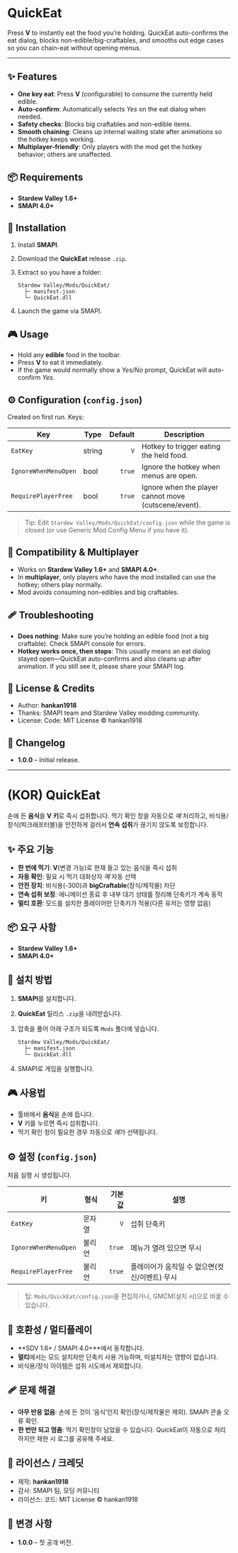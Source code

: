 # QuickEat

Press **V** to instantly eat the food you’re holding. QuickEat auto-confirms the eat dialog, blocks non-edible/big-craftables, and smooths out edge cases so you can chain-eat without opening menus.

---

## ✨ Features

* **One key eat**: Press **V** (configurable) to consume the currently held edible.
* **Auto-confirm**: Automatically selects *Yes* on the eat dialog when needed.
* **Safety checks**: Blocks big craftables and non-edible items.
* **Smooth chaining**: Cleans up internal waiting state after animations so the hotkey keeps working.
* **Multiplayer-friendly**: Only players with the mod get the hotkey behavior; others are unaffected.

## 📦 Requirements

* **Stardew Valley 1.6+**
* **SMAPI 4.0+**

## 🔧 Installation

1. Install **SMAPI**.
2. Download the **QuickEat** release `.zip`.
3. Extract so you have a folder:

   ```
   Stardew Valley/Mods/QuickEat/
     ├─ manifest.json
     └─ QuickEat.dll
   ```
4. Launch the game via SMAPI.

## 🎮 Usage

* Hold any **edible** food in the toolbar.
* Press **V** to eat it immediately.
* If the game would normally show a *Yes/No* prompt, QuickEat will auto-confirm *Yes*.

## ⚙️ Configuration (`config.json`)

Created on first run. Keys:

| Key                  | Type   | Default | Description                                          |
| -------------------- | ------ | ------: | ---------------------------------------------------- |
| `EatKey`             | string |     `V` | Hotkey to trigger eating the held food.              |
| `IgnoreWhenMenuOpen` | bool   |  `true` | Ignore the hotkey when menus are open.               |
| `RequirePlayerFree`  | bool   |  `true` | Ignore when the player cannot move (cutscene/event). |

> Tip: Edit `Stardew Valley/Mods/QuickEat/config.json` while the game is closed (or use Generic Mod Config Menu if you have it).

## 🔁 Compatibility & Multiplayer

* Works on **Stardew Valley 1.6+** and **SMAPI 4.0+**.
* In **multiplayer**, only players who have the mod installed can use the hotkey; others play normally.
* Mod avoids consuming non-edibles and big craftables.

## 🩹 Troubleshooting

* **Does nothing**: Make sure you’re holding an edible food (not a big craftable). Check SMAPI console for errors.
* **Hotkey works once, then stops**: This usually means an eat dialog stayed open—QuickEat auto-confirms and also cleans up after animation. If you still see it, please share your SMAPI log.

## 📄 License & Credits

* Author: **hankan1918**
* Thanks: SMAPI team and Stardew Valley modding community.
* License: Code: MIT License © hankan1918

## 📝 Changelog

* **1.0.0** – Initial release.

---

# (KOR) QuickEat

손에 든 **음식**을 **V 키**로 즉시 섭취합니다. 먹기 확인 창을 자동으로 *예* 처리하고, 비식용/장식(빅크래프터블)을 안전하게 걸러서 **연속 섭취**가 끊기지 않도록 보정합니다.

## ✨ 주요 기능

* **한 번에 먹기**: **V**(변경 가능)로 현재 들고 있는 음식을 즉시 섭취
* **자동 확인**: 필요 시 먹기 대화상자 *예* 자동 선택
* **안전 장치**: 비식용(-300)과 **bigCraftable**(장식/제작물) 차단
* **연속 섭취 보정**: 애니메이션 종료 후 내부 대기 상태를 정리해 단축키가 계속 동작
* **멀티 호환**: 모드를 설치한 플레이어만 단축키가 적용(다른 유저는 영향 없음)

## 📦 요구 사항

* **Stardew Valley 1.6+**
* **SMAPI 4.0+**

## 🔧 설치 방법

1. **SMAPI**를 설치합니다.
2. **QuickEat** 릴리스 `.zip`을 내려받습니다.
3. 압축을 풀어 아래 구조가 되도록 `Mods` 폴더에 넣습니다.

   ```
   Stardew Valley/Mods/QuickEat/
     ├─ manifest.json
     └─ QuickEat.dll
   ```
4. SMAPI로 게임을 실행합니다.

## 🎮 사용법

* 툴바에서 **음식**을 손에 듭니다.
* **V** 키를 누르면 즉시 섭취합니다.
* 먹기 확인 창이 필요한 경우 자동으로 *예*가 선택됩니다.

## ⚙️ 설정 (`config.json`)

처음 실행 시 생성됩니다.

| 키                    | 형식  |    기본값 | 설명                         |
| -------------------- | --- | -----: | -------------------------- |
| `EatKey`             | 문자열 |    `V` | 섭취 단축키                     |
| `IgnoreWhenMenuOpen` | 불리언 | `true` | 메뉴가 열려 있으면 무시              |
| `RequirePlayerFree`  | 불리언 | `true` | 플레이어가 움직일 수 없으면(컷신/이벤트) 무시 |

> 팁: `Mods/QuickEat/config.json`을 편집하거나, GMCM(설치 시)으로 바꿀 수 있습니다.

## 🔁 호환성 / 멀티플레이

* \*\*SDV 1.6+ / SMAPI 4.0+\*\*에서 동작합니다.
* **멀티**에서는 모드 설치자만 단축키 사용 가능하며, 미설치자는 영향이 없습니다.
* 비식용/장식 아이템은 섭취 시도에서 제외합니다.

## 🩹 문제 해결

* **아무 반응 없음**: 손에 든 것이 ‘음식’인지 확인(장식/제작물은 제외). SMAPI 콘솔 오류 확인.
* **한 번만 되고 멈춤**: 먹기 확인창이 남았을 수 있습니다. QuickEat이 자동으로 처리하지만 재현 시 로그를 공유해 주세요.

## 📄 라이선스 / 크레딧

* 제작: **hankan1918**
* 감사: SMAPI 팀, 모딩 커뮤니티
* 라이선스: 코드: MIT License © hankan1918

## 📝 변경 사항

* **1.0.0** – 첫 공개 버전.
